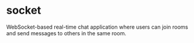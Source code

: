# socket
WebSocket-based real-time chat application where users can join rooms and send messages to others in the same room.
